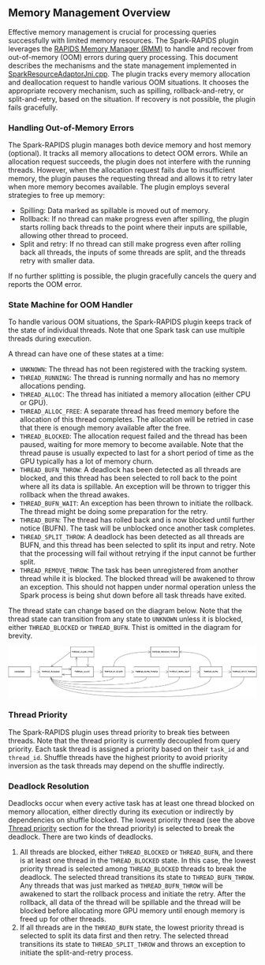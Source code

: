 ## Memory Management Overview

Effective memory management is crucial for processing queries successfully with limited memory resources.
The Spark-RAPIDS plugin leverages the [RAPIDS Memory Manager (RMM)](https://github.com/rapidsai/rmm) to handle and recover from out-of-memory (OOM) errors during query processing. This document describes the mechanisms and the state management implemented in [SparkResourceAdaptorJni.cpp](../src/main/cpp/src/SparkResourceAdaptorJni.cpp). The plugin tracks every memory allocation and deallocation request to handle various OOM situations. It chooses the appropriate recovery mechanism, such as spilling, rollback-and-retry, or split-and-retry, based on the situation. If recovery is not possible, the plugin fails gracefully.


### Handling Out-of-Memory Errors

The Spark-RAPIDS plugin manages both device memory and host memory (optional). It tracks all memory allocations to detect OOM errors. While an allocation request succeeds, the plugin does not interfere with the running threads. However, when the allocation request fails due to insufficient memory, the plugin pauses the requesting thread and allows it to retry later when more memory becomes available. The plugin employs several strategies to free up memory:

- Spilling: Data marked as spillable is moved out of memory.
- Rollback: If no thread can make progress even after spilling, the plugin starts rolling back threads to the point where their inputs are spillable, allowing other thread to proceed.
- Split and retry: If no thread can still make progress even after rolling back all threads, the inputs of some threads are split, and the threads retry with smaller data.

If no further splitting is possible, the plugin gracefully cancels the query and reports the OOM error.

### State Machine for OOM Handler

To handle various OOM situations, the Spark-RAPIDS plugin keeps track of the state of individual threads. Note that one Spark task can use multiple threads during execution.

A thread can have one of these states at a time:

- `UNKNOWN`: The thread has not been registered with the tracking system.
- `THREAD_RUNNING`: The thread is running normally and has no memory allocations pending.
- `THREAD_ALLOC`: The thread has initiated a memory allocation (either CPU or GPU).
- `THREAD_ALLOC_FREE`: A separate thread has freed memory before the allocation of this thread completes. The allocation will be retried in case that there is enough memory available after the free.
- `THREAD_BLOCKED`: The allocation request failed and the thread has been paused, waiting for more memory to become available. Note that the thread pause is usually expected to last for a short period of time as the GPU typically has a lot of memory churn. 
- `THREAD_BUFN_THROW`: A deadlock has been detected as all threads are blocked, and this thread has been selected to roll back to the point where all its data is spillable. An exception will be thrown to trigger this rollback when the thread awakes.
- `THREAD_BUFN_WAIT`: An exception has been thrown to initiate the rollback. The thread might be doing some preparation for the retry.
- `THREAD_BUFN`: The thread has rolled back and is now blocked until further notice (BUFN). The task will be unblocked once another task completes.
- `THREAD_SPLIT_THROW`: A deadlock has been detected as all threads are BUFN, and this thread has been selected to split its input and retry. Note that the processing will fail without retrying if the input cannot be further split.
- `THREAD_REMOVE_THROW`: The task has been unregistered from another thread while it is blocked. The blocked thread will be awakened to throw an exception. This should not happen under normal operation unless the Spark process is being shut down before all task threads have exited.

The thread state can change based on the diagram below. Note that the thread state can transition from any state to `UNKNOWN` unless it is blocked, either `THREAD_BLOCKED` or `THREAD_BUFN`. Thist is omitted in the diagram for brevity.

![alt text](img/memory_state_machine.png "Thread state machine")

### Thread Priority

The Spark-RAPIDS plugin uses thread priority to break ties between threads.
Note that the thread priority is currently decoupled from query priority. Each task thread is assigned a priority based on their `task_id` and `thread_id`. 
Shuffle threads have the highest priority to avoid priority inversion as the task threads may depend on the shuffle indirectly.

### Deadlock Resolution

Deadlocks occur when every active task has at least one thread blocked on memory allocation, either directly during its execution or indirectly by dependencies on shuffle blocked.
The lowest priority thread (see the above [Thread priority](thread-priority) section for the thread priority) is selected to break the deadlock. There are two kinds of deadlocks.

1) All threads are blocked, either `THREAD_BLOCKED` or `THREAD_BUFN`, and there is at least one thread in the `THREAD_BLOCKED` state.
In this case, the lowest priority thread is selected among `THREAD_BLOCKED` threads to break the deadlock.
The selected thread transitions its state to `THREAD_BUFN_THROW`. Any threads that was just marked as `THREAD_BUFN_THROW` will be awakened to start the rollback process and initiate the retry.
After the rollback, all data of the thread will be spillable and the thread will be blocked before allocating more GPU memory until enough memory is freed up for other threads.
2) If all threads are in the `THREAD_BUFN` state, the lowest priority thread is selected to split its data first and then retry.
The selected thread transitions its state to `THREAD_SPLIT_THROW` and throws an exception to initiate the split-and-retry process.
